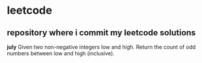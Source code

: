 # leetcode

## repository where i commit my leetcode solutions

**july**
Given two non-negative integers low and high. Return the count of odd numbers between low and high (inclusive).
